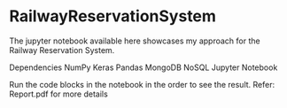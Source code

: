 # RailwayReservationSystem

The jupyter notebook available here showcases my approach for the Railway Reservation System.

Dependencies
NumPy
Keras
Pandas
MongoDB
NoSQL
Jupyter Notebook

Run the code blocks in the notebook in the order to see the result.
Refer: Report.pdf for more details
